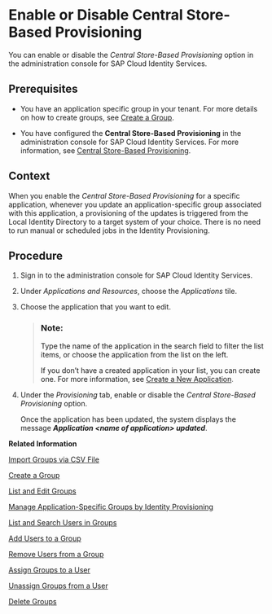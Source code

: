 <!-- loio657bbaa67ba641ccbaa54cc7b89f6bc1 -->

# Enable or Disable Central Store-Based Provisioning

You can enable or disable the *Central Store-Based Provisioning* option in the administration console for SAP Cloud Identity Services.



## Prerequisites

-   You have an application specific group in your tenant. For more details on how to create groups, see [Create a Group](create-a-group-b1b638d.md).

-   You have configured the **Central Store-Based Provisioning** in the administration console for SAP Cloud Identity Services. For more information, see [Central Store-Based Provisioning](../central-store-based-provisioning-33eae39.md).



<a name="loio657bbaa67ba641ccbaa54cc7b89f6bc1__context_vnl_blv_knb"/>

## Context

When you enable the *Central Store-Based Provisioning* for a specific application, whenever you update an application-specific group associated with this application, a provisioning of the updates is triggered from the Local Identity Directory to a target system of your choice. There is no need to run manual or scheduled jobs in the Identity Provisioning.



## Procedure

1.  Sign in to the administration console for SAP Cloud Identity Services.

2.  Under *Applications and Resources*, choose the *Applications* tile.

3.  Choose the application that you want to edit.

    > ### Note:  
    > Type the name of the application in the search field to filter the list items, or choose the application from the list on the left.
    > 
    > If you don’t have a created application in your list, you can create one. For more information, see [Create a New Application](create-a-new-application-0d4b255.md).

4.  Under the *Provisioning* tab, enable or disable the *Central Store-Based Provisioning* option.

    Once the application has been updated, the system displays the message ***Application <name of application\> updated***.


**Related Information**  


[Import Groups via CSV File](import-groups-via-csv-file-daf96bd.md "As a tenant administrator, you can create new groups or update existing ones with the assigned users, via a CSV file upload.")

[Create a Group](create-a-group-b1b638d.md "As a tenant administrator you can create groups in the tenant to organize users based on common characteristics, authorization, or application via the administration console for SAP Cloud Identity Services.")

[List and Edit Groups](list-and-edit-groups-5e8a55c.md "As a tenant administrator, you can list and edit information about the groups in a tenant in the administration console for SAP Cloud Identity Services.")

[Manage Application-Specific Groups by Identity Provisioning](manage-application-specific-groups-by-identity-provisioning-a9ff3e3.md "By running provisioning jobs, you can create application-specific groups in the Identity Directory of your SAP Cloud Identity Services tenant and provision them afterward to target systems of your choice.")

[List and Search Users in Groups](list-and-search-users-in-groups-4ac340a.md "As a tenant administrator, you can list and view information about the users in a group in a tenant in the administration console for SAP Cloud Identity Services.")

[Add Users to a Group](add-users-to-a-group-d2e1a01.md "As a tenant administrator, you can add one or more users created for a specific tenant to a group via the administration console for SAP Cloud Identity Services.")

[Remove Users from a Group](remove-users-from-a-group-301fdb7.md "As a tenant administrator, you can remove one, more than one, or all users added to a group via the administration console for SAP Cloud Identity Services.")

[Assign Groups to a User](assign-groups-to-a-user-bfdeb9c.md "As a tenant administrator, you can assign one or more groups created for a specific tenant to a user via the administration console for SAP Cloud Identity Services.")

[Unassign Groups from a User](unassign-groups-from-a-user-4353735.md "As a tenant administrator, you can unassign one or more groups that are assigned to a user via the administration console for SAP Cloud Identity Services.")

[Delete Groups](delete-groups-9853912.md "As a tenant administrator, you can delete one or more groups in administration console for SAP Cloud Identity Services.")

